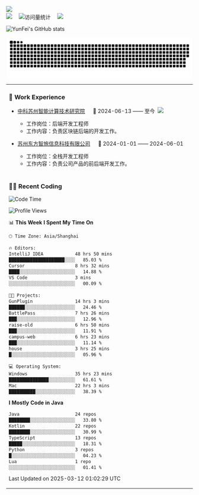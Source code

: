   <!-- dynamic typing effect 动态打字效果 -->
  <div>
    <a href="http://yunfei.plus">
      <img src="https://readme-typing-svg.demolab.com?font=Fira+Code&pause=1000&width=435&lines=console.log(%22Hello%2C%20World%22);祝您今天愉快!&center=true&size=27" />
    </a>
  </div>

  <div>
    <a href="http://yunfei.plus/"><img src="https://img.shields.io/badge/Website-博客-8c36db" /></a>&emsp;
    <!-- visitor -->
    <img src="https://komarev.com/ghpvc/?username=yunfeidog&label=Views&color=orange&style=flat" alt="访问量统计" />&emsp;
    <!-- wakatime -->    
    <a href="https://wakatime.com/@yunfeidog"><img src="https://wakatime.com/badge/user/42d0678c-368b-448b-9a77-5d21c5b55352.svg" /></a>
  </div>

![YunFei's GitHub stats](https://github-readme-stats.vercel.app/api?username=yunfeidog)

![snake](./dist/github-contribution-grid-snake.svg)


<table>

<tr><td>

### 🏢 Work Experience

<img align="right" width="88" src="https://cdn.jsdelivr.net/gh/yunfeidog/yunfeidog/assets/images/yuanze.png" />

- [中科苏州智能计算技术研究院](http://iict.ac.cn/sy) &emsp; 📌 2024-06-13 —— 至今

    - 工作岗位：后端开发工程师
    - 工作内容：负责区块链后端的开发工作。

- [苏州东方智旅信息科技有限公司](http://www.leyoobao.com/) &emsp; 📌 2024-01-01 —— 2024-06-01

    - 工作岗位：全栈开发工程师
    - 工作内容：负责公司产品的前后端开发工作。

</td></tr>

<tr><td>

### 👩‍💻 Recent Coding

<!--START_SECTION:waka-->
![Code Time](http://img.shields.io/badge/Code%20Time-2%2C625%20hrs%2012%20mins-blue)

![Profile Views](http://img.shields.io/badge/Profile%20Views-3-blue)

📊 **This Week I Spent My Time On** 

```text
🕑︎ Time Zone: Asia/Shanghai

🔥 Editors: 
IntelliJ IDEA            48 hrs 50 mins      █████████████████████░░░░   85.03 % 
Cursor                   8 hrs 32 mins       ████░░░░░░░░░░░░░░░░░░░░░   14.88 % 
VS Code                  3 mins              ░░░░░░░░░░░░░░░░░░░░░░░░░   00.09 % 

🐱‍💻 Projects: 
GunPlugin                14 hrs 3 mins       ██████░░░░░░░░░░░░░░░░░░░   24.46 % 
BattlePass               7 hrs 26 mins       ███░░░░░░░░░░░░░░░░░░░░░░   12.96 % 
raise-old                6 hrs 50 mins       ███░░░░░░░░░░░░░░░░░░░░░░   11.91 % 
campus-web               6 hrs 23 mins       ███░░░░░░░░░░░░░░░░░░░░░░   11.14 % 
house                    3 hrs 25 mins       █░░░░░░░░░░░░░░░░░░░░░░░░   05.96 % 

💻 Operating System: 
Windows                  35 hrs 23 mins      ███████████████░░░░░░░░░░   61.61 % 
Mac                      22 hrs 3 mins       ██████████░░░░░░░░░░░░░░░   38.39 % 
```

**I Mostly Code in Java** 

```text
Java                     24 repos            ████████░░░░░░░░░░░░░░░░░   33.80 % 
Kotlin                   22 repos            ████████░░░░░░░░░░░░░░░░░   30.99 % 
TypeScript               13 repos            █████░░░░░░░░░░░░░░░░░░░░   18.31 % 
Python                   3 repos             █░░░░░░░░░░░░░░░░░░░░░░░░   04.23 % 
Lua                      1 repo              ░░░░░░░░░░░░░░░░░░░░░░░░░   01.41 % 
```




 Last Updated on 2025-03-12 01:02:29 UTC
<!--END_SECTION:waka-->

</td></tr>
<table>
